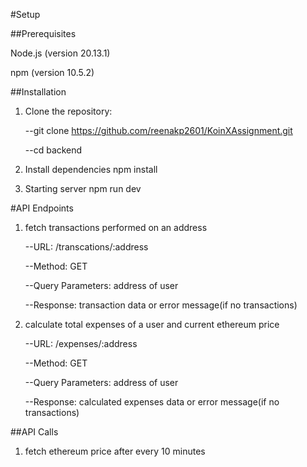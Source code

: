 #Setup

##Prerequisites

Node.js (version 20.13.1)

npm (version 10.5.2)


##Installation

1) Clone the repository:
   

    --git clone https://github.com/reenakp2601/KoinXAssignment.git

    --cd backend


2) Install dependencies npm install
   

3) Starting server npm run dev


#API Endpoints

1) fetch transactions performed on an address

    --URL: /transcations/:address

    --Method: GET

    --Query Parameters: address of user

    --Response: transaction data or error message(if no transactions)


2) calculate total expenses of a user and current ethereum price


    --URL: /expenses/:address

    --Method: GET

    --Query Parameters: address of user

    --Response: calculated expenses data or error message(if no transactions)


##API Calls 

1) fetch ethereum price after every 10 minutes
